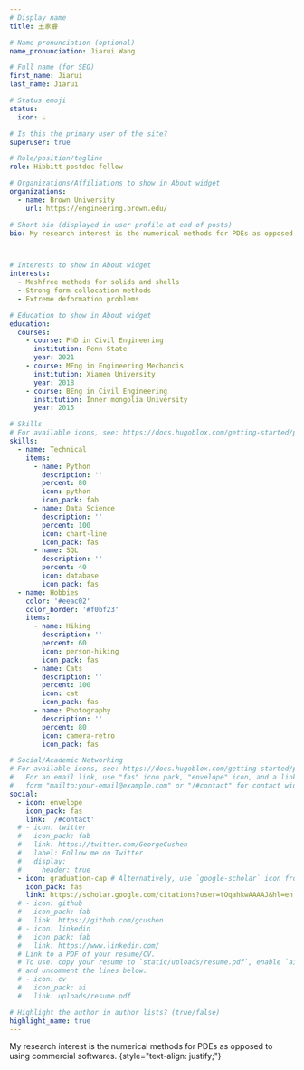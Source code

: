 ```yaml
---
# Display name
title: 王家睿

# Name pronunciation (optional)
name_pronunciation: Jiarui Wang

# Full name (for SEO)
first_name: Jiarui
last_name: Jiarui

# Status emoji
status:
  icon: ☕️

# Is this the primary user of the site?
superuser: true

# Role/position/tagline
role: Hibbitt postdoc fellow

# Organizations/Affiliations to show in About widget
organizations:
  - name: Brown University
    url: https://engineering.brown.edu/

# Short bio (displayed in user profile at end of posts)
bio: My research interest is the numerical methods for PDEs as opposed to using commercial softwares.



# Interests to show in About widget
interests:
  - Meshfree methods for solids and shells
  - Strong form collocation methods
  - Extreme deformation problems

# Education to show in About widget
education:
  courses:
    - course: PhD in Civil Engineering  
      institution: Penn State
      year: 2021
    - course: MEng in Engineering Mechancis
      institution: Xiamen University 
      year: 2018
    - course: BEng in Civil Engineering
      institution: Inner mongolia University
      year: 2015

# Skills
# For available icons, see: https://docs.hugoblox.com/getting-started/page-builder/#icons
skills:
  - name: Technical
    items:
      - name: Python
        description: ''
        percent: 80
        icon: python
        icon_pack: fab
      - name: Data Science
        description: ''
        percent: 100
        icon: chart-line
        icon_pack: fas
      - name: SQL
        description: ''
        percent: 40
        icon: database
        icon_pack: fas
  - name: Hobbies
    color: '#eeac02'
    color_border: '#f0bf23'
    items:
      - name: Hiking
        description: ''
        percent: 60
        icon: person-hiking
        icon_pack: fas
      - name: Cats
        description: ''
        percent: 100
        icon: cat
        icon_pack: fas
      - name: Photography
        description: ''
        percent: 80
        icon: camera-retro
        icon_pack: fas

# Social/Academic Networking
# For available icons, see: https://docs.hugoblox.com/getting-started/page-builder/#icons
#   For an email link, use "fas" icon pack, "envelope" icon, and a link in the
#   form "mailto:your-email@example.com" or "/#contact" for contact widget.
social:
  - icon: envelope
    icon_pack: fas
    link: '/#contact'
  # - icon: twitter
  #   icon_pack: fab
  #   link: https://twitter.com/GeorgeCushen
  #   label: Follow me on Twitter
  #   display:
  #     header: true
  - icon: graduation-cap # Alternatively, use `google-scholar` icon from `ai` icon pack
    icon_pack: fas
    link: https://scholar.google.com/citations?user=tOqahkwAAAAJ&hl=en
  # - icon: github
  #   icon_pack: fab
  #   link: https://github.com/gcushen
  # - icon: linkedin
  #   icon_pack: fab
  #   link: https://www.linkedin.com/
  # Link to a PDF of your resume/CV.
  # To use: copy your resume to `static/uploads/resume.pdf`, enable `ai` icons in `params.yaml`,
  # and uncomment the lines below.
  # - icon: cv
  #   icon_pack: ai
  #   link: uploads/resume.pdf

# Highlight the author in author lists? (true/false)
highlight_name: true
---
```


My research interest is the numerical methods for PDEs as opposed to using commercial softwares.
{style="text-align: justify;"}
